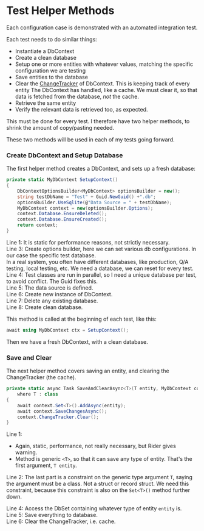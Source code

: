 ﻿# Test Helper Methods
Each configuration case is demonstrated with an automated integration test. 

Each test needs to do similar things:
* Instantiate a DbContext
* Create a clean database
* Setup one or more entities with whatever values, matching the specific configuration we are testing
* Save entities to the database
* Clear the [ChangeTracker](https://learn.microsoft.com/en-us/ef/core/change-tracking/) of DbContext. This is keeping track of every entity The DbContext has handled, like a cache. We must clear it, so that data is fetched from the database, _not_ the cache.
* Retrieve the same entity
* Verify the relevant data is retrieved too, as expected.

This must be done for every test. I therefore have two helper methods, to shrink the amount of copy/pasting needed.

These two methods will be used in each of my tests going forward.

### Create DbContext and Setup Database
The first helper method creates a DbContext, and sets up a fresh database:

```csharp
private static MyDbContext SetupContext()
{
    DbContextOptionsBuilder<MyDbContext> optionsBuilder = new();
    string testDbName = "Test" + Guid.NewGuid() +".db";
    optionsBuilder.UseSqlite(@"Data Source = " + testDbName);
    MyDbContext context = new(optionsBuilder.Options);
    context.Database.EnsureDeleted();
    context.Database.EnsureCreated();
    return context;
}
```
Line 1: It is static for performance reasons, not strictly necessary.\
Line 3: Create options builder, here we can set various db configurations. In our case the specific test database.\
In a real system, you often have different databases, like production, Q/A testing, local testing, etc. We need a database, we can reset for every test.\
Line 4: Test classes are run in parallel, so I need a unique database per test, to avoid conflict. The Guid fixes this.\
Line 5: The data source is defined.\
Line 6: Create new instance of DbContext.\
Line 7: Delete any existing database.\
Line 8: Create clean database.

This method is called at the beginning of each test, like this:

```csharp
await using MyDbContext ctx = SetupContext();
```

Then we have a fresh DbContext, with a clean database.

### Save and Clear
The next helper method covers saving an entity, and clearing the ChangeTracker (the cache).

```csharp
private static async Task SaveAndClearAsync<T>(T entity, MyDbContext context) 
    where T : class
{
    await context.Set<T>().AddAsync(entity);
    await context.SaveChangesAsync();
    context.ChangeTracker.Clear();
}
```

Line 1:
* Again, static, performance, not really necessary, but Rider gives warning.
* Method is generic `<T>`, so that it can save any type of entity. That's the first argument, `T entity`.

Line 2: The last part is a constraint on the generic type argument `T`, 
saying the argument must be a class. 
Not a struct or record struct. 
We need this constraint, because this constraint is also on the `Set<T>()` method further down.

Line 4: Access the DbSet containing whatever type of entity `entity` is.\
Line 5: Save everything to database.\
Line 6: Clear the ChangeTracker, i.e. cache.